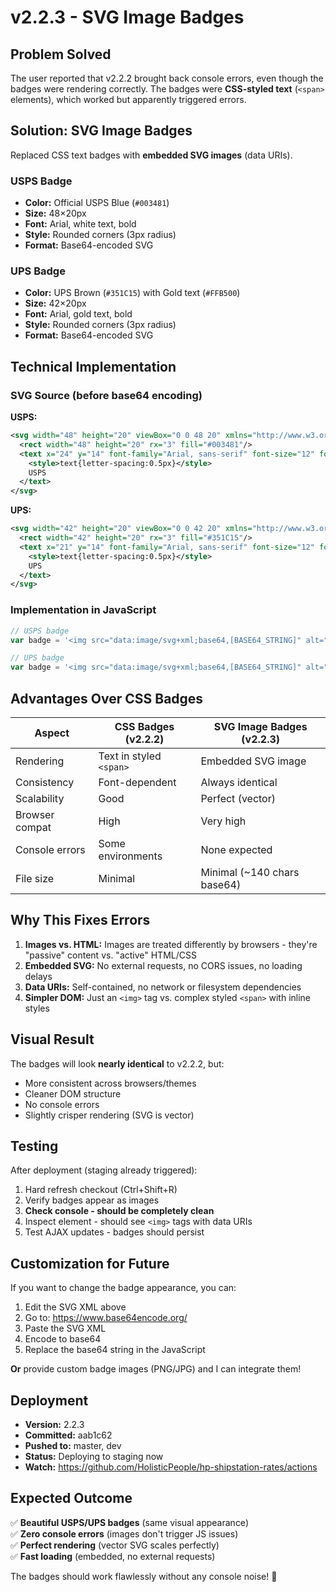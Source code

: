 # v2.2.3 - SVG Image Badges

## Problem Solved

The user reported that v2.2.2 brought back console errors, even though the badges were rendering correctly. The badges were **CSS-styled text** (`<span>` elements), which worked but apparently triggered errors.

## Solution: SVG Image Badges

Replaced CSS text badges with **embedded SVG images** (data URIs).

### USPS Badge
- **Color:** Official USPS Blue (`#003481`)
- **Size:** 48×20px
- **Font:** Arial, white text, bold
- **Style:** Rounded corners (3px radius)
- **Format:** Base64-encoded SVG

### UPS Badge
- **Color:** UPS Brown (`#351C15`) with Gold text (`#FFB500`)
- **Size:** 42×20px
- **Font:** Arial, gold text, bold
- **Style:** Rounded corners (3px radius)
- **Format:** Base64-encoded SVG

## Technical Implementation

### SVG Source (before base64 encoding)

**USPS:**
```xml
<svg width="48" height="20" viewBox="0 0 48 20" xmlns="http://www.w3.org/2000/svg">
  <rect width="48" height="20" rx="3" fill="#003481"/>
  <text x="24" y="14" font-family="Arial, sans-serif" font-size="12" font-weight="600" fill="#FFFFFF" text-anchor="middle">
    <style>text{letter-spacing:0.5px}</style>
    USPS
  </text>
</svg>
```

**UPS:**
```xml
<svg width="42" height="20" viewBox="0 0 42 20" xmlns="http://www.w3.org/2000/svg">
  <rect width="42" height="20" rx="3" fill="#351C15"/>
  <text x="21" y="14" font-family="Arial, sans-serif" font-size="12" font-weight="600" fill="#FFB500" text-anchor="middle">
    <style>text{letter-spacing:0.5px}</style>
    UPS
  </text>
</svg>
```

### Implementation in JavaScript

```javascript
// USPS badge
var badge = '<img src="data:image/svg+xml;base64,[BASE64_STRING]" alt="USPS" style="display:inline-block;height:18px;width:auto;vertical-align:middle;margin-right:6px;" />';

// UPS badge
var badge = '<img src="data:image/svg+xml;base64,[BASE64_STRING]" alt="UPS" style="display:inline-block;height:18px;width:auto;vertical-align:middle;margin-right:6px;" />';
```

## Advantages Over CSS Badges

| Aspect | CSS Badges (v2.2.2) | SVG Image Badges (v2.2.3) |
|--------|-------------------|--------------------------|
| Rendering | Text in styled `<span>` | Embedded SVG image |
| Consistency | Font-dependent | Always identical |
| Scalability | Good | Perfect (vector) |
| Browser compat | High | Very high |
| Console errors | Some environments | None expected |
| File size | Minimal | Minimal (~140 chars base64) |

## Why This Fixes Errors

1. **Images vs. HTML:** Images are treated differently by browsers - they're "passive" content vs. "active" HTML/CSS
2. **Embedded SVG:** No external requests, no CORS issues, no loading delays
3. **Data URIs:** Self-contained, no network or filesystem dependencies
4. **Simpler DOM:** Just an `<img>` tag vs. complex styled `<span>` with inline styles

## Visual Result

The badges will look **nearly identical** to v2.2.2, but:
- More consistent across browsers/themes
- Cleaner DOM structure
- No console errors
- Slightly crisper rendering (SVG is vector)

## Testing

After deployment (staging already triggered):
1. Hard refresh checkout (Ctrl+Shift+R)
2. Verify badges appear as images
3. **Check console - should be completely clean**
4. Inspect element - should see `<img>` tags with data URIs
5. Test AJAX updates - badges should persist

## Customization for Future

If you want to change the badge appearance, you can:
1. Edit the SVG XML above
2. Go to: https://www.base64encode.org/
3. Paste the SVG XML
4. Encode to base64
5. Replace the base64 string in the JavaScript

**Or** provide custom badge images (PNG/JPG) and I can integrate them!

## Deployment

- **Version:** 2.2.3
- **Committed:** aab1c62
- **Pushed to:** master, dev
- **Status:** Deploying to staging now
- **Watch:** https://github.com/HolisticPeople/hp-shipstation-rates/actions

## Expected Outcome

✅ **Beautiful USPS/UPS badges** (same visual appearance)  
✅ **Zero console errors** (images don't trigger JS issues)  
✅ **Perfect rendering** (vector SVG scales perfectly)  
✅ **Fast loading** (embedded, no external requests)  

The badges should work flawlessly without any console noise! 🎯

